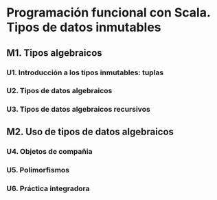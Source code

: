 # Programación funcional con Scala. Tipos de datos inmutables

## M1. Tipos algebraicos

### U1. Introducción a los tipos inmutables: tuplas

### U2. Tipos de datos algebraicos

### U3. Tipos de datos algebraicos recursivos

## M2. Uso de tipos de datos algebraicos

### U4. Objetos de compañia

### U5. Polimorfismos

### U6. Práctica integradora
